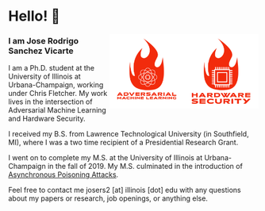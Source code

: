# Hello! 👋
<a href="https://jose-sv.github.io/"><img alt="Fire CPU logo" src="https://github.com/jose-sv/jose-sv/raw/master/hw_fire.png" align="right" height="150" /></a>
<a href="https://jose-sv.github.io/"><img alt="Fire ML logo" src="https://github.com/jose-sv/jose-sv/raw/master/ml_fire.png" align="right" height="150" /></a>

### I am Jose Rodrigo Sanchez Vicarte

I am a Ph.D. student at the University of Illinois at Urbana-Champaign, working under Chris Fletcher. My work lives in the intersection of Adversarial Machine Learning and Hardware Security.

I received my B.S. from Lawrence Technological University (in Southfield, MI), where I was a two time recipient of a Presidential Research Grant.

I went on to complete my M.S. at the University of Illinois at Urbana-Champaign in the fall of 2019. My M.S. culminated in the introduction of [Asynchronous Poisoning Attacks](https://dl.acm.org/doi/abs/10.1145/3373376.3378462).

Feel free to contact me josers2 [at] illinois [dot] edu with any questions about my papers or research, job openings, or anything else.
